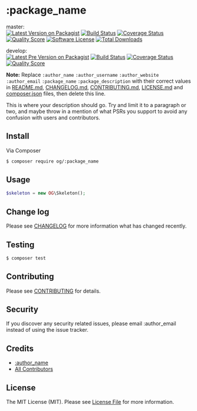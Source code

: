 # :package_name

master:  
[![Latest Version on Packagist][ico-version]][link-packagist]
[![Build Status][ico-travis-master]][link-travis]
[![Coverage Status][ico-scrutinizer-master]][link-scrutinizer]
[![Quality Score][ico-code-quality-master]][link-code-quality]
[![Software License][ico-license]](LICENSE)
[![Total Downloads][ico-downloads]][link-downloads]

develop:  
[![Latest Pre Version on Packagist][ico-version-pre]][link-packagist]
[![Build Status][ico-travis-develop]][link-travis]
[![Coverage Status][ico-scrutinizer-develop]][link-scrutinizer]
[![Quality Score][ico-code-quality-develop]][link-code-quality]

**Note:** Replace ```:author_name``` ```:author_username``` ```:author_website``` ```:author_email``` ```:package_name``` ```:package_description``` with their correct values in [README.md](README.md), [CHANGELOG.md](CHANGELOG.md), [CONTRIBUTING.md](CONTRIBUTING.md), [LICENSE.md](LICENSE.md) and [composer.json](composer.json) files, then delete this line.

This is where your description should go. Try and limit it to a paragraph or two, and maybe throw in a mention of what
PSRs you support to avoid any confusion with users and contributors.

## Install

Via Composer

``` bash
$ composer require og/:package_name
```

## Usage

``` php
$skeleton = new OG\Skeleton();
```

## Change log

Please see [CHANGELOG](CHANGELOG.md) for more information what has changed recently.

## Testing

``` bash
$ composer test
```

## Contributing

Please see [CONTRIBUTING](CONTRIBUTING.md) for details.

## Security

If you discover any security related issues, please email :author_email instead of using the issue tracker.

## Credits

- [:author_name][link-author]
- [All Contributors][link-contributors]

## License

The MIT License (MIT). Please see [License File](LICENSE) for more information.

[ico-version]: https://img.shields.io/packagist/v/og/:package_name.svg?style=flat-square
[ico-version-pre]: https://img.shields.io/packagist/vpre/og/:package_name.svg?style=flat-square
[ico-license]: https://img.shields.io/packagist/l/og/account-domain.svg?style=flat-square
[ico-travis-master]: https://img.shields.io/travis/olsthoorn-group/:package_name/master.svg?style=flat-square
[ico-travis-develop]: https://img.shields.io/travis/olsthoorn-group/:package_name/develop.svg?style=flat-square
[ico-scrutinizer-master]: https://img.shields.io/scrutinizer/coverage/g/olsthoorn-group/:package_name/master.svg?style=flat-square
[ico-scrutinizer-develop]: https://img.shields.io/scrutinizer/coverage/g/olsthoorn-group/:package_name/develop.svg?style=flat-square
[ico-code-quality-master]: https://img.shields.io/scrutinizer/g/olsthoorn-group/:package_name/master.svg?style=flat-square
[ico-code-quality-develop]: https://img.shields.io/scrutinizer/g/olsthoorn-group/:package_name/develop.svg?style=flat-square
[ico-downloads]: https://img.shields.io/packagist/dt/og/:package_name.svg?style=flat-square

[link-packagist]: https://packagist.org/packages/og/:package_name
[link-travis]: https://travis-ci.org/olsthoorn-group/:package_name
[link-scrutinizer]: https://scrutinizer-ci.com/g/olsthoorn-group/:package_name/code-structure
[link-code-quality]: https://scrutinizer-ci.com/g/olsthoorn-group/:package_name
[link-downloads]: https://packagist.org/packages/og/:package_name
[link-author]: https://github.com/:author_username
[link-contributors]: ../../contributors
